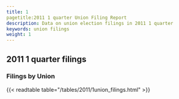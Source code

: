 ```yaml
---
title: 1
pagetitle:2011 1 quarter Union Filing Report
description: Data on union election filings in 2011 1 quarter 
keywords: union filings
weight: 1
---
```


## 2011 1 quarter filings

### Filings by Union
{{< readtable table="/tables/2011/1union_filings.html" >}}
